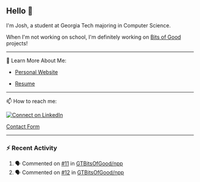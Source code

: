 ## Hello 👋

I'm Josh, a student at Georgia Tech majoring in Computer Science.

When I'm not working on school, I'm definitely working on [Bits of Good](https://bitsofgood.org) projects!

---

📖 Learn More About Me:

* [Personal Website](https://mcfarl.in)

* [Resume](https://www.dropbox.com/s/xak4fdv0h2ghhhy/JoshuaMcFarlin_Resume.pdf?dl=0)

---

📫 How to reach me:

[![Connect on LinkedIn](https://img.shields.io/badge/--linkedin?label=LinkedIn&logo=LinkedIn&style=social)](https://www.linkedin.com/in/joshmcfarlin)

[Contact Form](https://mcfarl.in/contact)

---

### :zap: Recent Activity

<!--START_SECTION:activity-->
1. 🗣 Commented on [#11](https://github.com//GTBitsOfGood/npp/issues/11) in [GTBitsOfGood/npp](https://github.com//GTBitsOfGood/npp)
2. 🗣 Commented on [#12](https://github.com//GTBitsOfGood/npp/issues/12) in [GTBitsOfGood/npp](https://github.com//GTBitsOfGood/npp)
<!--END_SECTION:activity-->
